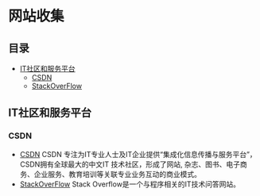 网站收集
============================

## 目录

* [IT社区和服务平台](#IT社区和服务平台)
  * [CSDN](#CSDN)
  * [StackOverFlow](#StackOverFlow)

## IT社区和服务平台

### CSDN

* [CSDN](http://www.csdn.net/)
	  CSDN 专注为IT专业人士及IT企业提供“集成化信息传播与服务平台”，CSDN拥有全球最大的中文IT
  技术社区，形成了网站, 杂志、图书、电子商务、企业服务、教育培训等关联专业业务互动的商业模式。
* [StackOverFlow](https://stackoverflow.com/)
	 Stack Overflow是一个与程序相关的IT技术问答网站。






